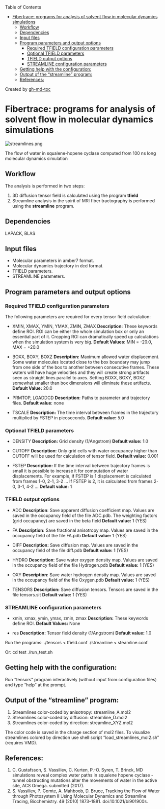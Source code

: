 
Table of Contents

   * [Fibertrace: programs for analysis of solvent flow in molecular dynamics simulations](#fibertrace-programs-for-analysis-of-solvent-flow-in-molecular-dynamics-simulations)
      * [Workflow](#workflow)
      * [Dependencies](#dependencies)
      * [Input files](#input-files)
      * [Program parameters and output options](#program-parameters-and-output-options)
         * [Required TFIELD configuration parameters](#required-tfield-configuration-parameters)
         * [Optional TFIELD parameters](#optional-tfield-parameters)
         * [TFIELD output options](#tfield-output-options)
         * [STREAMLINE configuration parameters](#streamline-configuration-parameters)
      * [Getting help with the configuration:](#getting-help-with-the-configuration)
      * [Output of the “streamline” program:](#output-of-the-streamline-program)
      * [References:](#references)

Created by [gh-md-toc](https://github.com/ekalinin/github-markdown-toc)

# Fibertrace: programs for analysis of solvent flow in molecular dynamics simulations

![streamlines.png](https://bitbucket.org/repo/qExpaGG/images/3181802118-streamlines.png)

The flow of water in squalene-hopene cyclase computed from 100 ns long molecular dynamics simulation

## Workflow

The analysis is performed in two steps:

1.  3D diffusion tensor field is calculated using the program **tfield**
2.  Streamline analysis in the spirit of MRI fiber tractography is performed using the **streamline** program.

## Dependencies

LAPACK, BLAS

## Input files

-   Molecular parameters in amber7 format.
-   Molecular dynamics trajectory in dcd format.
-   TFIELD parameters.
-   STREAMLINE parameters.

## Program parameters and output options
### Required TFIELD configuration parameters
The following parameters are required for every tensor field calculation:

-   XMIN, XMAX, YMIN, YMAX, ZMIN, ZMAX
    **Description:** These keywords define ROI. ROI can be either the whole simulation box or only an essential part of it. Cropping ROI can dramatically speed up calculations when the simulation system is very big.
    **Default Values:** MIN = -20.0, MAX = +20.0

-   BOXX, BOXY, BOXZ
    **Description:** Maximum allowed water displacement. Some water molecules located close to the box boundary may jump from one side of the box to another between consecutive frames. These waters will have huge velocities and they will create strong artifacts seen as straight lines parallel to axes. Setting BOXX, BOXY, BOXZ somewhat smaller than box dimensions will eliminate these artifacts.
    **Default Value:** 20.0

-   PRMTOP, LOADDCD
    **Description:** Paths to parameter and trajectory files.
    **Default value:** none

-   TSCALE
    **Description:** The time interval between frames in the trajectory multiplied by FSTEP in picoseconds.
    **Default value:** 5.0


### Optional TFIELD parameters

-   DENSITY
    **Description:** Grid density (1/Angstrom)
    **Default value:** 1.0

-   CUTOFF
    **Description:** Only grid cells with water occupancy higher than CUTOFF will be used for calculation of tensor field.
    **Default value:** 0.001

-   FSTEP
    **Description:** If the time interval between trajectory frames is small it is possible to increase it for computation of water displacements. For example, if FSTEP is 1 displacement is calculated from frames 1-0, 2-1, 3-2 … If FSTEP is 2, it is calculated from frames 2-0, 3-1, 4-2 …
    **Default value:** 1

### TFIELD output options

-   ADC
    **Description:** Save apparent diffusion coefficient map. Values are saved in the occupancy field of the file ADC.pdb. The weighting factors (grid occupancy) are saved in the beta field
    **Default value:** 1 (YES)

-   FA
    **Description:** Save fractional anisotropy map. Values are saved in the occupancy field of the file FA.pdb
    **Default value:** 1 (YES)

-   DIFF
    **Description:** Save diffusion map. Values are saved in the occupancy field of the file diff.pdb
    **Default value:** 1 (YES)

-   HYDRO
    **Description:** Save water oxygen density map. Values are saved in the occupancy field of the file Hydrogen.pdb
    **Default value:** 1 (YES)

-   OXY
    **Description:** Save water hydrogen density map. Values are saved in the occupancy field of the file Oxygen.pdb
    **Default value:** 1 (YES)

-   TENSORS
    **Description:** Save diffusion tensors. Tensors are saved in the file tensors.sit
    **Default value:** 1 (YES)

### STREAMLINE configuration parameters
-   xmin, xmax, ymin, ymax, zmin, zmax
    **Description:** These keywords define ROI.
    **Default Values:** None

-   res
    **Description:** Tensor field density (1/Angstrom)
    **Default value:** 1.0

Run the programs:
./tensors < tfield.conf
./streamline < steamline.conf

Or:
cd test
./run_test.sh

## Getting help with the configuration:

Run “tensors” program interactively (without input from configuration files) and type “help” at the prompt.

## Output of the “streamline” program:

1.  Streamlines color-coded by anisotropy: streamline_A.mol2
2.  Streamlines color-coded by diffusion: streamline_D.mol2
3.  Streamlines color-coded by direction: streamline_XYZ.mol2

The color code is saved in the charge section of mol2 files. To visualize streamlines colored by direction use shell script “load\_streamlines\_mol2.sh” (requires VMD).

## References:

1.  C. Gustafsson, S. Vassiliev, C. Kurten, P.-O. Syren, T. Brinck, MD simulations reveal complex water paths in squalene hopene cyclase - tunnel obstructing mutations alter the movements of water in the active site, ACS Omega. submitted (2017).
2.  S. Vassiliev, P. Comte, A. Mahboob, D. Bruce, Tracking the Flow of Water through Photosystem II Using Molecular Dynamics and Streamline Tracing, Biochemistry. 49 (2010) 1873–1881. doi:10.1021/bi901900s.
